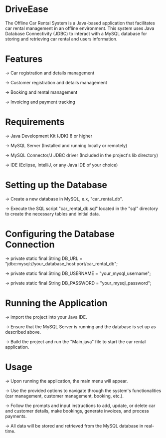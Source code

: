 # DriveEase
The Offline Car Rental System is a Java-based application that facilitates car rental
management in an offline environment. This system uses Java Database Connectivity (JDBC) to interact with a MySQL database 
for storing and retrieving car rental and users information.

# Features
-> Car registration and details management

-> Customer registration and details management

-> Booking and rental management

-> Invoicing and payment tracking

# Requirements
-> Java Development Kit (JDK) 8 or higher

-> MySQL Server (Installed and running locally or remotely)

-> MySQL Connector/J JDBC driver (Included in the project's lib directory)

-> IDE (Eclipse, IntelliJ, or any Java IDE of your choice)

# Setting up the Database
-> Create a new database in MySQL, e.x, "car_rental_db".

-> Execute the SQL script "car_rental_db.sql" located in the "sql" directory to create the necessary tables and initial data.

# Configuring the Database Connection
-> private static final String DB_URL = "jdbc:mysql://your_database_host:port/car_rental_db";

-> private static final String DB_USERNAME = "your_mysql_username";

-> private static final String DB_PASSWORD = "your_mysql_password";

# Running the Application
-> import the project into your Java IDE.

-> Ensure that the MySQL Server is running and the database is set up as described above.

-> Build the project and run the "Main.java" file to start the car rental application.

# Usage
-> Upon running the application, the main menu will appear.

-> Use the provided options to navigate through the system's functionalities (car management, customer management, booking, etc.).

-> Follow the prompts and input instructions to add, update, or delete car and customer details, make bookings, generate invoices, and process payments.

-> All data will be stored and retrieved from the MySQL database in real-time.
